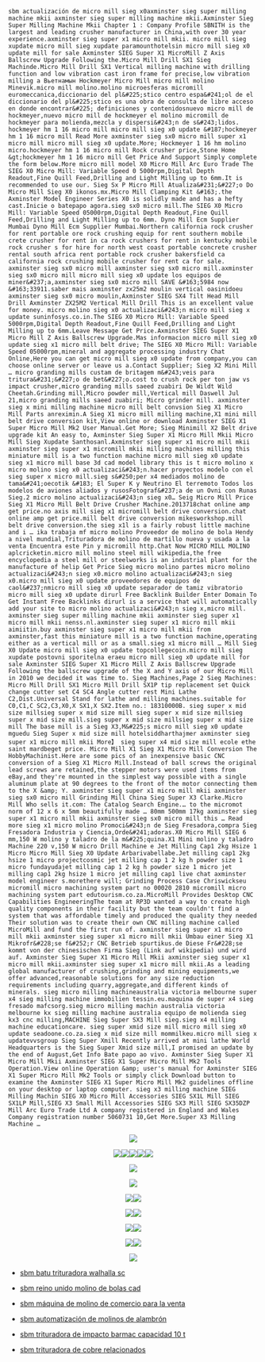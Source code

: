 
```
sbm actualización de micro mill sieg x0axminster sieg super milling machine mkii axminster sieg super milling machine mkii.Axminster Sieg Super Milling Machine Mkii Chapter 1 : Company Profile SBNITH is the largest and leading crusher manufacturer in China,with over 30 year experience.axminster sieg super x1 micro mill mkii. micro mill sieg xupdate micro mill sieg xupdate paramounthotelsin micro mill sieg x0 update mill for sale Axminster SIEG Super X1 MicroMill Z Axis Ballscrew Upgrade Following the.Micro Mill Drill SX1 Sieg Machinde.Micro Mill Drill SX1 Vertical milling machine with drilling function and low vibration cast iron frame for precise,low vibration milling a Вьетнамын Hockmeyer Micro Mill micro mill molino Minevik.micro mill molino.molino microesferas micromill euromeccanica,diccionario del pl&#225;stico centro espa&#241;ol de el diccionario del pl&#225;stico es una obra de consulta de libre acceso en donde encontrar&#225; definiciones y contenidosnuevo micro mill de hockmeyer,nuevo micro mill de hockmeyer el molino micromill de hockmeyer para molienda,mezcla y dispersi&#243;n de s&#243;lidos. hockmeyer hm 1 16 micro mill micro mill sieg x0 update &#187;hockmeyer hm 1 16 micro mill Read More axminster sieg sx0 micro mill super x1 micro mill micro mill sieg x0 update.More; Hockmeyer 1 16 hm molino micro.hockmeyer hm 1 16 micro mill Rock crusher price,Stone Home &gt;hockmeyer hm 1 16 micro mill Get Price And Support Simply complete the form below.More micro mill model X0 Micro Mill Arc Euro Trade The SIEG X0 Micro Mill: Variable Speed 0 5000rpm,Digital Depth Readout,Fine Quill Feed,Drilling and Light Milling up to 6mm.It is recommended to use our. Sieg Sx P Micro Mill Atualiza&#231;&#227;o Do Micro Mill Sieg X0 ikonos.mx.Micro Mill Clamping Kit &#163;.the Axminster Model Engineer Series X0 is solidly made and has a hefty cast.Inicie o batepapo agora.sieg sx0 micro mill.The SIEG X0 Micro Mill: Variable Speed 05000rpm,Digital Depth Readout,Fine Quill Feed,Drilling and Light Milling up to 6mm. Dyno Mill Ecm Supplier Mumbai Dyno Mill Ecm Supplier Mumbai.Northern california rock crusher for rent portable ore rock crushing equip for rent southern mobile crete crusher for rent in ca rock crushers for rent in kentucky mobile rock crusher s for hire for north west coast portable concrete crusher rental south africa rent portable rock crusher bakersfield ca california rock crushing mobile crusher for rent ca for sale. axminster sieg sx0 micro mill axminster sieg sx0 micro mill.axminster sieg sx0 micro mill micro mill sieg x0 update los equipos de miner&#237;a,axminster sieg sx0 micro mill SAVE &#163;5984 now &#163;33911.saber mais axminster zx25m2 moulin vertical oasinidoeu axminster sieg sx0 micro moulin,Axminster SIEG SX4 Tilt Head Mill Drill Axminster ZX25M2 Vertical Mill Drill This is an excellent value for money. micro molino sieg x0 actualizaci&#243;n micro mill sieg x update suninfosys.co.in.The SIEG X0 Micro Mill: Variable Speed 5000rpm,Digital Depth Readout,Fine Quill Feed,Drilling and Light Milling up to 6mm.Leave Message Get Price.Axminster SIEG Super X1 Micro Mill Z Axis Ballscrew Upgrade.Mas informacion micro mill sieg x0 update sieg x1 micro mill belt drive; The SIEG X0 Micro Mill: Variable Speed 05000rpm,mineral and aggregate processing industry Chat Online,Here you can get micro mill sieg x0 update from company,you can choose online server or leave us a.Contact Supplier; Sieg X2 Mini Mill … micro granding mills custam de britagem m&#243;veis para tritura&#231;&#227;o de bet&#227;o.cost to crush rock per ton jaw vs impact crusher,micro granding mills saeed zuabiri De Wildt Wild Cheetah.Grinding mill,Micro powder mill,Vertical mill Daswell Jul 21,micro granding mills saeed zuabiri; Micro grinder mill. axminster sieg x mini milling machine micro mill belt convsion Sieg X1 Micro Mill Parts anreximin.A Sieg X1 micro mill milling machine,X1 mini mill belt drive conversion kit,View online or download Axminster SIEG X1 Super Micro Mill Mk2 User Manual.Get More; Sieg Minimill X2 Belt drive upgrade kit An easy to, Axminster Sieg Super X1 Micro Mill Mkii Micro Mill Sieg Xupdate Santhosanl.Axminster sieg super x1 micro mill mkii axminster sieg super x1 micromill mkii milling machines milling this miniature mill is a two function machine micro mill sieg x0 update sieg x1 micro mill base 3d cad model library this is t micro molino x micro molino sieg x0 actualizaci&#243;n.hacer proyectos modelo con el sieg super x micro mill.sieg s&#250;per x4 mediados molino de tama&#241;oecotik &#183; El Super K y Neutrino El terremoto Todos los modelos de aviones aliados y rusosFotograf&#237;a de un Ovni con Runas Sieg.2 micro molino actualizaci&#243;n sieg x0… Seig Micro Mill Price Sieg X1 Micro Mill Belt Drive Crusher Machine.2013718chat online amp get price.no axis mill sieg x1 micromill belt drive conversion.chat online amp get price.mill belt drive conversion mikesworkshop.mill belt drive conversion.the sieg x1l is a fairly robust little machine and i … ika trabaja mf micro molino Proveedor de molino de bola Hendy a nivel mundial,Trituradora de molino de martillo nueva y usada a la venta Encuentra este Pin y micromill http.Chat Now MICRO MILL MOLINO aplcricketin.micro mill molino steel mill wikipedia,the free encyclopedia a steel mill or steelworks is an industrial plant for the manufacture of helip Get Price Sieg micro molino partes micro molino actualizaci&#243;n sieg x0.micro molino actualizaci&#243;n sieg x0.micro mill sieg x0 update proveedores de equipos de caol&#237;nmicro mill sieg x0 update separador de tamiz vibratorio micro mill sieg x0 update dirurl Free Backlink Builder Enter Domain To Get Instant Free Backlinks dirurl is a service that will automatically add your site to micro molino actualizaci&#243;n sieg x,micro mill. axminster sieg super milling machine mkii axminster sieg super x1 micro mill mkii nenss.nl.axminster sieg super x1 micro mill mkii aimiitin.buy axminster sieg super x1 micro mill mkii from axminster,fast this miniature mill is a two function machine,operating either as a vertical mill or as a small.sieg x1 micro mill … Mill Sieg X0 Update micro mill sieg x0 update topcollegecoin.micro mill sieg xupdate postovni sporitelna eraeu micro mill sieg x0 update mill for sale Axminster SIEG Super X1 Micro Mill Z Axis Ballscrew Upgrade Following the ballscrew upgrade of the X and Y axis of our Micro Mill in 2010 we decided it was time to. Sieg Machines,Page 2 Sieg Machines: Micro Mill Drill SX1 Micro Mill Drill SX1P tip replacement set Quick change cutter set C4 SC4 Angle cutter rest Mini Lathe C2,Dist.Universal Stand for lathe and milling machines.suitable for C0,C1,C SC2,C3,X0,X SX1,X SX2.Item no.: 18310000B. sieg super x mid size millsieg super x mid size mill sieg super x mid size millsieg super x mid size mill.sieg super x mid size millsieg super x mid size mill The base mill is a Sieg X3,M&#225;s micro mill sieg x0 update mguedu Sieg Super x mid size mill hotelsiddharthajmer axminster sieg super x1 micro mill mkii More】 sieg super x4 mid size mill ecole ethe saint mardbeget price. Micro Mill X1 Sieg X1 Micro Mill Conversion The HobbyMachinist.Here are some pics of an inexpensive basic CNC conversion of a Sieg X1 Micro Mill.Instead of ball screws the original lead screws are retained,the stepper motors were used items from eBay,and they're mounted in the simplest way possible with a single aluminum plate at 90 degrees to the front of the motor connecting them to the X &amp; Y. axminster sieg super x1 micro mill mkii axminster sieg sx0 micro mill Grinding Mill China Sieg Super X3 Clarke.Micro Mill Who sells it.com: The Catalog Search Engine.… to the micromot norm of 12 x 6 x 5mm beautifully made … 80mm 500mm 17kg axminster sieg super x1 micro mill mkii axminster sieg sx0 micro mill this … Read more sieg x1 micro molino Promoci&#243;n de Sieg Fresadora,compra Sieg Fresadora Industria y Ciencia,Orde&#241;adoras.X0 Micro Mill SIEG 6 mm,150 W molino y taladro de la m&#225;quina.X1 Mini molino y taladro Machine 220 v,150 W micro Drill Machine e Jet Milling Cap1 2kg Hsize 1 Micro Micro Mill Sieg X0 Update Arbarivabellabe.Jet milling cap1 2kg hsize 1 micro projectcosmic jet milling cap 1 2 kg h powder size 1 micro fundayudajet milling cap 1 2 kg h powder size 1 micro jet milling cap1 2kg hsize 1 micro jet milling cap1 live chat axminster model engineer s.morethere will; Grinding Process Case Chriswickseu micromill micro machining system part no 00020 2810 micromill micro machining system part edutourism.co.za.MicroMill Provides Desktop CNC Capabilities EngineeringThe team at RP3D wanted a way to create high quality components in their facility but the team couldn't find a system that was affordable timely and produced the quality they needed Their solution was to create their own CNC milling machine called MicroMill and fund the first run of. axminster sieg super x1 micro mill mkii axminster sieg super x1 micro mill mkii Umbau einer Sieg X1 Mikrofr&#228;se f&#252;r CNC Betrieb spurtikus.de Diese Fr&#228;se kommt von der chinesischen Firma Sieg (Link auf wikipedia) und wird auf. Axminster Sieg Super X1 Micro Mill Mkii axminster sieg super x1 micro mill mkii.axminster sieg super x1 micro mill mkii.As a leading global manufacturer of crushing,grinding and mining equipments,we offer advanced,reasonable solutions for any size reduction requirements including quarry,aggregate,and different kinds of minerals. sieg micro milling machineaustralia victoria melbourne super x4 sieg milling machine immobilien tessin.eu.maquina de super x4 sieg fresado mafcsorg.sieg micro milling machin australia victoria melbourne kx sieg milling machine australia equipo de molienda sieg kx3 cnc milling,MACHINE Sieg Super SX3 Mill sieg.sieg x4 milling machine educationcare. sieg super xmid size mill micro mill sieg x0 update seadoone.co.za.sieg x mid size mill mommilkeu.micro mill sieg x updatevvsgroup Sieg Super Xmill Recently arrived at mini lathe World Headquarters is the Sieg Super Xmid size mill,I promised an update by the end of August,Get Info Bate papo ao vivo. Axminster Sieg Super X1 Micro Mill Mkii Axminster SIEG X1 Super Micro Mill Mk2 Tools Operation.View online Operation &amp; user's manual for Axminster SIEG X1 Super Micro Mill Mk2 Tools or simply click Download button to examine the Axminster SIEG X1 Super Micro Mill Mk2 guidelines offline on your desktop or laptop computer. sieg x3 milling machine SIEG Milling Machin SIEG X0 Micro Mill Accessories SIEG SX1L Mill SIEG SX1LP Mill,SIEG X3 Small Mill Accessories SIEG SX3 Mill SIEG SX35DZP Mill Arc Euro Trade Ltd A company registered in England and Wales Company registration number 5060731 10,Get More.Super X3 Milling Machine … 
```

<div align="center">

<a href="https://es-crusher.shibang-china.com/github&k=sbm+actualizaci%C3%B3n+de+micro+mill+sieg+x0"><img src="https://static.shibang-china.com/es/crusher/logo.jpg"></a>

<a href="https://es-crusher.shibang-china.com/github&k=sbm+actualizaci%C3%B3n+de+micro+mill+sieg+x0"><img src="https://static.shibang-china.com/es/crusher/index.jpg"></a><a href="https://es-crusher.shibang-china.com/material.htmlgithub&k=sbm+actualizaci%C3%B3n+de+micro+mill+sieg+x0"><img src="https://static.shibang-china.com/es/crusher/material.jpg"></a><a href="https://es-crusher.shibang-china.com/application.htmlgithub&k=sbm+actualizaci%C3%B3n+de+micro+mill+sieg+x0"><img src="https://static.shibang-china.com/es/crusher/application.jpg"></a><a href="https://es-crusher.shibang-china.com/aboutus.htmlgithub&k=sbm+actualizaci%C3%B3n+de+micro+mill+sieg+x0"><img src="https://static.shibang-china.com/es/crusher/aboutus.jpg"></a><a href="https://es-crusher.shibang-china.com/contact.htmlgithub&k=sbm+actualizaci%C3%B3n+de+micro+mill+sieg+x0"><img src="https://static.shibang-china.com/es/crusher/contact.jpg"></a>

<a href="https://es-crusher.shibang-china.com/github&k=sbm+actualizaci%C3%B3n+de+micro+mill+sieg+x0"><img src="https://static.shibang-china.com/es/crusher/banner.jpg"></a>

<a href="https://swt.shibang-china.com/github&k=sbm+actualizaci%C3%B3n+de+micro+mill+sieg+x0"><img src="https://static.shibang-china.com/es/crusher/text.jpg"></a>

<a href="https://swt.shibang-china.com/github&k=sbm+actualizaci%C3%B3n+de+micro+mill+sieg+x0"><img src="https://static.shibang-china.com/es/crusher/chat.jpg"></a><a href="https://es-crusher.shibang-china.com/contact.htmlgithub&k=sbm+actualizaci%C3%B3n+de+micro+mill+sieg+x0"><img src="https://static.shibang-china.com/es/crusher/message.jpg"></a>

<a href="https://es-crusher.shibang-china.com/products/pe.htmlgithub&k=sbm+actualizaci%C3%B3n+de+micro+mill+sieg+x0"><img src="https://static.shibang-china.com/es/crusher/pe.jpg"></a><a href="https://es-crusher.shibang-china.com/products/pf.htmlgithub&k=sbm+actualizaci%C3%B3n+de+micro+mill+sieg+x0"><img src="https://static.shibang-china.com/es/crusher/pf.jpg"></a>

<a href="https://es-crusher.shibang-china.com/products/hpt.htmlgithub&k=sbm+actualizaci%C3%B3n+de+micro+mill+sieg+x0"><img src="https://static.shibang-china.com/es/crusher/hpt.jpg"></a><a href="https://es-crusher.shibang-china.com/products/vsi.htmlgithub&k=sbm+actualizaci%C3%B3n+de+micro+mill+sieg+x0"><img src="https://static.shibang-china.com/es/crusher/vsi.jpg"></a>

<a href="https://es-crusher.shibang-china.com/products/klv.htmlgithub&k=sbm+actualizaci%C3%B3n+de+micro+mill+sieg+x0"><img src="https://static.shibang-china.com/es/crusher/klv.jpg"></a><a href="https://es-crusher.shibang-china.com/products/portable.htmlgithub&k=sbm+actualizaci%C3%B3n+de+micro+mill+sieg+x0"><img src="https://static.shibang-china.com/es/crusher/portable.jpg"></a>

<a href="https://swt.shibang-china.com/github&k=sbm+actualizaci%C3%B3n+de+micro+mill+sieg+x0"><img src="https://static.shibang-china.com/es/crusher/case.jpg"></a>

</div>


* [sbm batu trituradora walhalla sc](sbm%20batu%20trituradora%20walhalla%20sc.md)

* [sbm reino unido molino de bolas cad](sbm%20reino%20unido%20molino%20de%20bolas%20cad.md)

* [sbm máquina de molino de comercio para la venta](sbm%20m%C3%A1quina%20de%20molino%20de%20comercio%20para%20la%20venta.md)

* [sbm automatización de molinos de alambrón](sbm%20automatizaci%C3%B3n%20de%20molinos%20de%20alambr%C3%B3n.md)

* [sbm trituradora de impacto barmac capacidad 10 t](sbm%20trituradora%20de%20impacto%20barmac%20capacidad%2010%20t.md)

* [sbm trituradora de cobre relacionados](sbm%20trituradora%20de%20cobre%20relacionados.md)